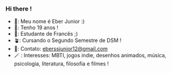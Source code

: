 ### Hi there !

- 🧋: Meu nome é Eber Junior :) 
- 🍂: Tenho 19 anos !
- 🐝: Estudante de Francês ;)
- 🪴: Cursando o Segundo Semestre de DSM ! 
- 🍰: Contato: eberssjunior12@gmail.com 
- 🪄 : Interesses: MBTI, jogos indie, desenhos animados, música, psicologia, literatura, filosofia e filmes !
